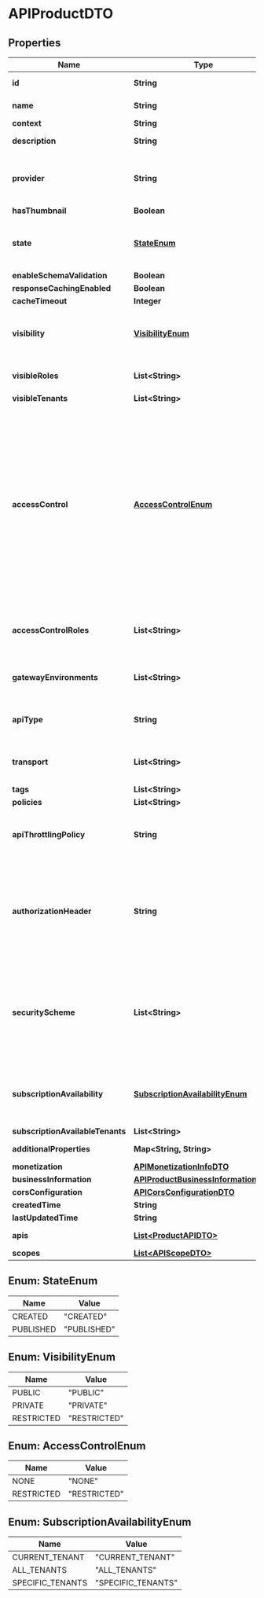 
# APIProductDTO

## Properties
Name | Type | Description | Notes
------------ | ------------- | ------------- | -------------
**id** | **String** | UUID of the api product  |  [optional]
**name** | **String** | Name of the API Product | 
**context** | **String** |  |  [optional]
**description** | **String** | A brief description about the API |  [optional]
**provider** | **String** | If the provider value is not given, the user invoking the API will be used as the provider.  |  [optional]
**hasThumbnail** | **Boolean** |  |  [optional]
**state** | [**StateEnum**](#StateEnum) | State of the API product. Only published api products are visible on the store  |  [optional]
**enableSchemaValidation** | **Boolean** |  |  [optional]
**responseCachingEnabled** | **Boolean** |  |  [optional]
**cacheTimeout** | **Integer** |  |  [optional]
**visibility** | [**VisibilityEnum**](#VisibilityEnum) | The visibility level of the API. Accepts one of the following. PUBLIC, PRIVATE, RESTRICTED. |  [optional]
**visibleRoles** | **List&lt;String&gt;** | The user roles that are able to access the API |  [optional]
**visibleTenants** | **List&lt;String&gt;** |  |  [optional]
**accessControl** | [**AccessControlEnum**](#AccessControlEnum) | Defines whether the API Product is restricted to certain set of publishers or creators or is it visible to all the publishers and creators. If the accessControl restriction is none, this API Product can be modified by all the publishers and creators, if not it can only be viewable/modifiable by certain set of publishers and creators, based on the restriction.  |  [optional]
**accessControlRoles** | **List&lt;String&gt;** | The user roles that are able to view/modify as API Product publisher or creator. |  [optional]
**gatewayEnvironments** | **List&lt;String&gt;** | List of gateway environments the API Product is available  |  [optional]
**apiType** | **String** | The api type to be used. Accepted values are API, API PRODUCT |  [optional]
**transport** | **List&lt;String&gt;** | Supported transports for the API (http and/or https).  |  [optional]
**tags** | **List&lt;String&gt;** |  |  [optional]
**policies** | **List&lt;String&gt;** |  |  [optional]
**apiThrottlingPolicy** | **String** | The API level throttling policy selected for the particular API Product |  [optional]
**authorizationHeader** | **String** | Name of the Authorization header used for invoking the API. If it is not set, Authorization header name specified in tenant or system level will be used.  |  [optional]
**securityScheme** | **List&lt;String&gt;** | Types of API security, the current API secured with. It can be either OAuth2 or mutual SSL or both. If it is not set OAuth2 will be set as the security for the current API.  |  [optional]
**subscriptionAvailability** | [**SubscriptionAvailabilityEnum**](#SubscriptionAvailabilityEnum) | The subscription availability. Accepts one of the following. CURRENT_TENANT, ALL_TENANTS or SPECIFIC_TENANTS. |  [optional]
**subscriptionAvailableTenants** | **List&lt;String&gt;** |  |  [optional]
**additionalProperties** | **Map&lt;String, String&gt;** | Map of custom properties of API |  [optional]
**monetization** | [**APIMonetizationInfoDTO**](APIMonetizationInfoDTO.md) |  |  [optional]
**businessInformation** | [**APIProductBusinessInformationDTO**](APIProductBusinessInformationDTO.md) |  |  [optional]
**corsConfiguration** | [**APICorsConfigurationDTO**](APICorsConfigurationDTO.md) |  |  [optional]
**createdTime** | **String** |  |  [optional]
**lastUpdatedTime** | **String** |  |  [optional]
**apis** | [**List&lt;ProductAPIDTO&gt;**](ProductAPIDTO.md) | APIs and resources in the API Product.  |  [optional]
**scopes** | [**List&lt;APIScopeDTO&gt;**](APIScopeDTO.md) |  |  [optional]


<a name="StateEnum"></a>
## Enum: StateEnum
Name | Value
---- | -----
CREATED | &quot;CREATED&quot;
PUBLISHED | &quot;PUBLISHED&quot;


<a name="VisibilityEnum"></a>
## Enum: VisibilityEnum
Name | Value
---- | -----
PUBLIC | &quot;PUBLIC&quot;
PRIVATE | &quot;PRIVATE&quot;
RESTRICTED | &quot;RESTRICTED&quot;


<a name="AccessControlEnum"></a>
## Enum: AccessControlEnum
Name | Value
---- | -----
NONE | &quot;NONE&quot;
RESTRICTED | &quot;RESTRICTED&quot;


<a name="SubscriptionAvailabilityEnum"></a>
## Enum: SubscriptionAvailabilityEnum
Name | Value
---- | -----
CURRENT_TENANT | &quot;CURRENT_TENANT&quot;
ALL_TENANTS | &quot;ALL_TENANTS&quot;
SPECIFIC_TENANTS | &quot;SPECIFIC_TENANTS&quot;



